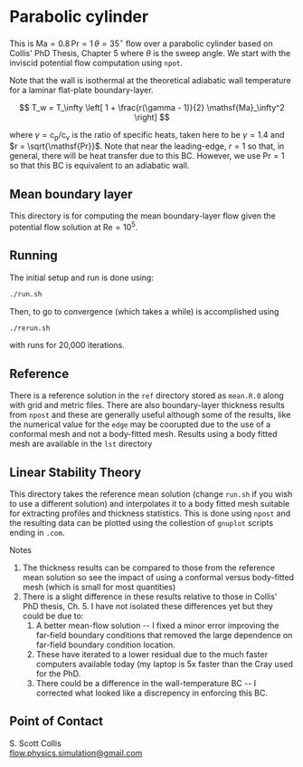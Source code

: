 # Parabolic cylinder

This is $\mathsf{Ma}=0.8\, \mathsf{Pr}=1\, \theta = 35^\circ$ 
flow over a parabolic cylinder based on Collis' PhD Thesis, 
Chapter 5 where $\theta$ is the sweep angle.  We start with 
the inviscid potential flow computation using `npot`.

Note that the wall is isothermal at the theoretical 
adiabatic wall temperature for a laminar flat-plate
boundary-layer.

$$ T_w = T_\infty \left[ 1 + \frac{r(\gamma - 1)}{2} 
         \mathsf{Ma}_\infty^2 \right] $$

where $\gamma = \mathsf{c_p}/\mathsf{c_v}$ is the ratio
of specific heats, taken here to be $\gamma = 1.4$ and
$r = \sqrt{\mathsf{Pr}}$.  Note that near the leading-edge,
$r = 1$ so that, in general, there will be heat transfer 
due to this BC.  However, we use $\mathsf{Pr}=1$ so that
this BC is equivalent to an adiabatic wall.

## Mean boundary layer 

This directory is for computing the mean boundary-layer flow
given the potential flow solution at $\mathsf{Re}=10^5$.

## Running

The initial setup and run is done using:
```bash
./run.sh 
```
Then, to go to convergence (which takes a while) is
accomplished using 
```bash
./rerun.sh
```
with runs for 20,000 iterations.

## Reference

There is a reference solution in the `ref` directory stored as `mean.R.0`
along with grid and metric files.  There are also boundary-layer thickness
results from `npost` and these are generally useful although some of the 
results, like the numerical value for the `edge` may be coorupted due to the
use of a conformal mesh and not a body-fitted mesh.   Results using a body
fitted mesh are available in the `lst` directory

## Linear Stability Theory

This directory takes the reference mean solution (change `run.sh` if you 
wish to use a different solution) and interpolates it to a body fitted mesh
suitable for extracting profiles and thickness statistics.   This is done
using `npost` and the resulting data can be plotted using the collestion of 
`gnuplot` scripts ending in `.com`.

Notes
  1. The thickness results can be compared to those from the reference mean
     solution so see the impact of using a conformal versus body-fitted mesh
     (which is small for most quantities)
  2. There is a slight difference in these results relative to those in 
     Collis' PhD thesis, Ch. 5.  I have not isolated these differences yet
     but they could be due to:
       1. A better mean-flow solution -- I fixed a minor error improving the
          far-field boundary conditions that removed the large dependence on
          far-field boundary condition location.
       2. These have iterated to a lower residual due to the much faster
          computers available today (my laptop is 5x faster than the Cray used
          for the PhD.
       3. There could be a difference in the wall-temperature BC -- I corrected
          what looked like a discrepency in enforcing this BC. 

## Point of Contact

S. Scott Collis\
flow.physics.simulation@gmail.com
